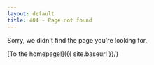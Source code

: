 ```yaml
---
layout: default
title: 404 - Page not found
---
```


Sorry, we didn't find the page you're looking for.

[To the homepage!]({{ site.baseurl }}/)